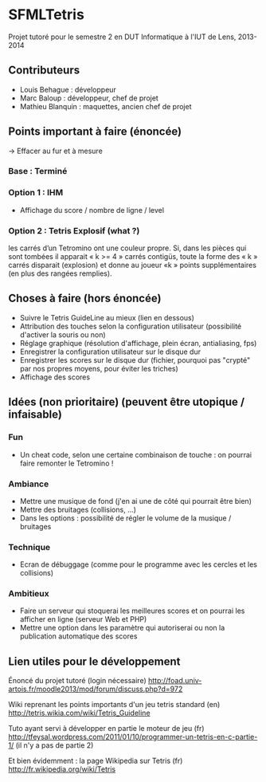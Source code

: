 SFMLTetris
==========

Projet tutoré pour le semestre 2 en DUT Informatique à l'IUT de Lens, 2013-2014


Contributeurs
------------

- Louis Behague : développeur
- Marc Baloup : développeur, chef de projet
- Mathieu Blanquin : maquettes, ancien chef de projet



Points important à faire (énoncée)
----------------------------------
-> Effacer au fur et à mesure

### Base : Terminé

### Option 1 : IHM
- Affichage du score / nombre de ligne / level

### Option 2 : Tetris Explosif (what ?)
les carrés d’un Tetromino ont une couleur propre. Si, dans les pièces qui sont tombées il apparait « k >= 4 » carrés contigüs, toute la forme des « k » carrés disparait (explosion) et donne au joueur «k » points supplémentaires (en plus des rangées remplies).



Choses à faire (hors énoncée)
--------------

- Suivre le Tetris GuideLine au mieux (lien en dessous)
- Attribution des touches selon la configuration utilisateur (possibilité d'activer la souris ou non)
- Réglage graphique (résolution d'affichage, plein écran, antialiasing, fps)
- Enregistrer la configuration utilisateur sur le disque dur
- Enregistrer les scores sur le disque dur (fichier, pourquoi pas "crypté" par nos propres moyens, pour éviter les triches)
- Affichage des scores 



Idées (non prioritaire) (peuvent être utopique / infaisable)
---------------------

### Fun
- Un cheat code, selon une certaine combinaison de touche : on pourrai faire remonter le Tetromino !

### Ambiance
- Mettre une musique de fond (j'en ai une de côté qui pourrait être bien)
- Mettre des bruitages (collisions, ...)
- Dans les options : possibilité de régler le volume de la musique / bruitages

### Technique
- Ecran de débuggage (comme pour le programme avec les cercles et les collisions)

### Ambitieux
- Faire un serveur qui stoquerai les meilleures scores et on pourrai les afficher en ligne (serveur Web et PHP)
- Mettre une option dans les paramètre qui autoriserai ou non la publication automatique des scores



Lien utiles pour le développement
-----------------------------

Énoncé du projet tutoré (login nécessaire)
http://foad.univ-artois.fr/moodle2013/mod/forum/discuss.php?d=972

Wiki reprenant les points importants d'un jeu tetris standard (en)
http://tetris.wikia.com/wiki/Tetris_Guideline

Tuto ayant servi à développer en partie le moteur de jeu (fr)
http://tfeysal.wordpress.com/2011/01/10/programmer-un-tetris-en-c-partie-1/
(il n'y a pas de partie 2)

Et bien évidemment : la page Wikipedia sur Tetris (fr)
http://fr.wikipedia.org/wiki/Tetris
